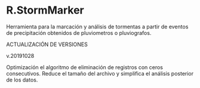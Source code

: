 # R.StormMarker
Herramienta para la marcación y análisis de tormentas a partir de eventos de precipitación obtenidos de pluviometros o pluviografos.

ACTUALIZACIÓN DE VERSIONES

v.20191028

Optimización el algoritmo de eliminación de registros con ceros consecutivos. Reduce el tamaño del archivo y simplifica el análisis posterior de los datos.



